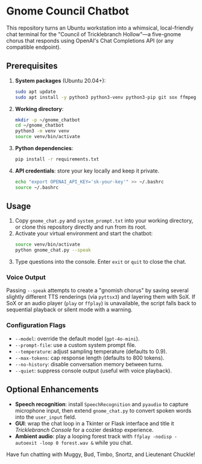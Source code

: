 # Gnome Council Chatbot

This repository turns an Ubuntu workstation into a whimsical, local-friendly chat
terminal for the "Council of Tricklebranch Hollow"—a five-gnome chorus that
responds using OpenAI's Chat Completions API (or any compatible endpoint).

## Prerequisites

1. **System packages** (Ubuntu 20.04+):
   ```bash
   sudo apt update
   sudo apt install -y python3 python3-venv python3-pip git sox ffmpeg portaudio19-dev
   ```
2. **Working directory**:
   ```bash
   mkdir -p ~/gnome_chatbot
   cd ~/gnome_chatbot
   python3 -m venv venv
   source venv/bin/activate
   ```
3. **Python dependencies**:
   ```bash
   pip install -r requirements.txt
   ```
4. **API credentials**: store your key locally and keep it private.
   ```bash
   echo "export OPENAI_API_KEY='sk-your-key'" >> ~/.bashrc
   source ~/.bashrc
   ```

## Usage

1. Copy `gnome_chat.py` and `system_prompt.txt` into your working directory, or
   clone this repository directly and run from its root.
2. Activate your virtual environment and start the chatbot:
   ```bash
   source venv/bin/activate
   python gnome_chat.py --speak
   ```
3. Type questions into the console. Enter `exit` or `quit` to close the chat.

### Voice Output

Passing `--speak` attempts to create a "gnomish chorus" by saving several
slightly different TTS renderings (via `pyttsx3`) and layering them with SoX.
If SoX or an audio player (`play` or `ffplay`) is unavailable, the script falls
back to sequential playback or silent mode with a warning.

### Configuration Flags

- `--model`: override the default model (`gpt-4o-mini`).
- `--prompt-file`: use a custom system prompt file.
- `--temperature`: adjust sampling temperature (defaults to 0.9).
- `--max-tokens`: cap response length (defaults to 800 tokens).
- `--no-history`: disable conversation memory between turns.
- `--quiet`: suppress console output (useful with voice playback).

## Optional Enhancements

- **Speech recognition**: install `SpeechRecognition` and `pyaudio` to capture
  microphone input, then extend `gnome_chat.py` to convert spoken words into the
  `user_input` field.
- **GUI**: wrap the chat loop in a Tkinter or Flask interface and title it
  *Tricklebranch Console* for a cozier desktop experience.
- **Ambient audio**: play a looping forest track with
  `ffplay -nodisp -autoexit -loop 0 forest.wav &` while you chat.

Have fun chatting with Muggy, Bud, Timbo, Snortz, and Lieutenant Chuckle!
